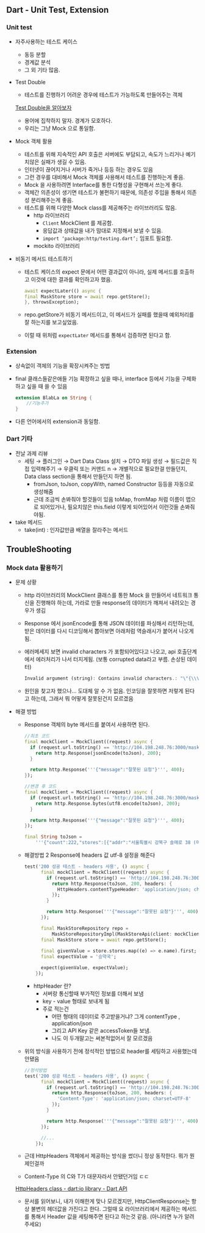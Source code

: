 ## Dart - Unit Test, Extension

### Unit test

- 자주사용하는 테스트 케이스
    - 동등 분할
    - 경계값 분석
    - 그 외 기타 많음.
- Test Double
    - 테스트를 진행하기 어려운 경우에 테스트가 가능하도록 만들어주는 객체
    
    [Test Double을 알아보자](https://tecoble.techcourse.co.kr/post/2020-09-19-what-is-test-double/)
    
    - 용어에 집착하지 말자. 경계가 모호하다.
    - 우리는 그냥 Mock 으로 통일함.
- Mock 객체 활용
    - 테스트를 위해 지속적인 API 호출은 서버에도 부담되고, 속도가 느리거나 예기치않은 실패가 생길 수 있음.
    - 인터넷이 끊어지거나 서버가 죽거나 등등 하는 경우도 있음
    - 그런 경우를 대비해서 Mock 객체를 사용해서 테스트를 진행하는게 좋음.
    - Mock 을 사용하려면 Interface를 통한 다형성을 구현해서 쓰는게 좋다.
    - 객체간 의존성이 생기면 테스트가 불편하기 때문에, 의존성 주입을 통해서 의존성 분리해주는게 좋음.
    - 테스트를 위해 다양한 Mock class를 제공해주는 라이브러리도 많음.
        - http 라이브러리
            - `Client` MockClient 를 제공함.
            - 응답값과 상태값을 내가 맘대로 지정해서 보낼 수 있음.
            - `import ‘package:http/testing.dart’;`  임포트 필요함.
        - mockito 라이브러리

- 비동기 메서드 테스트하기
    - 테스트 케이스의 expect 문에서 어떤 결과값이 아니라, 실제 메서드를 호출하고 이것에 대한 결과를 확인하고자 했음.
    
        ```dart
        await expectLater(() async {
        final MaskStore store = await repo.getStore();
        }, throwsException);
        ```
    
    - repo.getStore가 비동기 메서드이고, 이 메서드가 실패를 했을때 예외처리를 잘 하는지를 보고싶었음.
    - 이럴 때 위처럼 `expectLater` 메서드를 통해서 검증하면 된다고 함.

### Extension

- 상속없이 객체의 기능을 확장시켜주는 방법
- final 클래스들같은애들 기능 확장하고 싶을 때나, interface 등에서 기능을 구체화 하고 싶을 때 쓸 수 있음

    ```dart
    extension BlabLa on String {
        //기능추가
    }
    ```

- 다른 언어에서의 extension과 동일함.

### Dart 기타

- 전날 과제 리뷰
    - 세팅 → 플러그인 → Dart Data Class 설치 → DTO 파일 생성 → 필드값은 직접 입력해주기 → 우클릭 또는 커맨드 n → 개별적으로 필요한걸 만들던지, Data class section을 통해서 만들던지 하면 됨.
        - fromJson, toJson, copyWith, named Constructor 등등을 자동으로 생성해줌
        - 근데 조금씩 손봐줘야 할것들이 있음 toMap, fromMap 처럼 이름이 맵으로 되어있거나, 필요치않은 this.field 이렇게 되어있어서 이런것들 손봐줘야됨.
- take 메서드
    - take(int) : 인자값만큼 배열을 잘라주는 메서드

## TroubleShooting

### Mock data 활용하기

- 문제 상황
    - http 라이브러리의 MockClient 클래스를 통한 Mock 을 만들어서 네트워크 통신을 진행해야 하는데, 가라로 만들 response의 데이터가 깨져서 내려오는 경우가 생김
    - Response 에서 jsonEncode를 통해 JSON 데이터를 파싱해서 리턴하는데, 받은 데이터를 다시 디코딩해서 뽑아보면 아래처럼 역슬래시가 붙어서 나오게됨.
    - 에러메세지 보면 invalid characters 가 포함되어있다고 나오고, api 호출단계에서 에러처리가 나서 터지게됨. (보통 corrupted data라고 부름. 손상된 데이터)
        
        ```dart
        Invalid argument (string): Contains invalid characters.: "\"{\\\"count\\\":222,\\\"stores\\\":[{\\\"addr\\\":\\\"서울특별시 강북구 솔매로 38 (미아동)\\\",\\\"code\\\":\\\"11817488\\\",\\\"created_at\\\":\\\"2020/07/03 11:00:00\\\",\\\"lat\\\":37.6254369,\\\"lng\\\":127.0164096,\\\"name\\\":\\\"승약국\\\",\\\"remain_stat\\\":\\\"plenty\\\",\\\"stock_at\\\":\\\"2020/07/02 18:05:00\\\",\\\"type\\\":\\\"01\\\"}]}\""
        ```
        
    - 원인을 찾고자 했으나… 도대체 알 수 가 없음. 인코딩을 잘못하면 저렇게 된다고 하는데, 그래서 뭐 어떻게 잘못된건지 모르겠음
    
- 해결 방법
    - Response 객체의 byte 메서드를 붙여서 사용하면 된다.
        
        ```dart
        //최초 코드
        final mockClient = MockClient((request) async {
          if (request.url.toString() == 'http://104.198.248.76:3000/mask') {
            return http.Response(jsonEncode(toJson), 200);
          }
        
          return http.Response('''{"message":"잘못된 요청"}''', 400);
        });
        
        //변경 후 코드
        final mockClient = MockClient((request) async {
          if (request.url.toString() == 'http://104.198.248.76:3000/mask') {
            return http.Response.bytes(utf8.encode(toJson), 200);
          }
        
          return http.Response('''{"message":"잘못된 요청"}''', 400);
        });
        
        final String toJson =
            '''{"count":222,"stores":[{"addr":"서울특별시 강북구 솔매로 38 (미아동)","code":"11817488","created_at":"2020/07/03 11:00:00","lat":37.6254369,"lng":127.0164096,"name":"승약국","remain_stat":"plenty","stock_at":"2020/07/02 18:05:00","type":"01"}]}''';
        ```
        
    - 해결방법 2 Response에 headers 값 utf-8 설정을 해준다
        
        ```dart
        test('200 성공 테스트 - headers 사용', () async {
              final mockClient = MockClient((request) async {
                if (request.url.toString() == 'http://104.198.248.76:3000/mask') {
                  return http.Response(toJson, 200, headers: {
                    HttpHeaders.contentTypeHeader: 'application/json; charset=utf-8'
                  });
                }
        
                return http.Response('''{"message":"잘못된 요청"}''', 400);
              });
        
              final MaskStoreRepository repo =
                  MaskStoreRepositoryImpl(MaskStoreApi(client: mockClient));
              final MaskStore store = await repo.getStore();
              
              final givenValue = store.stores.map((e) => e.name).first;
              final expectValue = '승약국';
        
              expect(givenValue, expectValue);
            });
        ```
        
        - httpHeader 란?
            - 서버랑 통신할때 부가적인 정보를 더해서 보냄
            - key - value 형태로 보내게 됨
            - 주로 적는건
                - 어떤 형태의 데이터로 주고받을거냐? 그게 contentType , application/json
                - 그리고 API Key 같은 accessToken들 보냄.
                - 나도 이 두개말고는 써본적없어서 잘 모르겠음
    - 위의 방식을 사용하기 전에 정석적인 방법으로 header를 세팅하고 사용했는데 안됐음
        
        ```dart
        //정석방법
        test('200 성공 테스트 - headers 사용', () async {
              final mockClient = MockClient((request) async {
                if (request.url.toString() == 'http://104.198.248.76:3000/mask') {
                  return http.Response(toJson, 200, headers: {
                    'Content-Type': 'application/json; charset=UTF-8'
                  });
                }
        
                return http.Response('''{"message":"잘못된 요청"}''', 400);
              });
        
              //...
            });
        ```
        
    - 근데 HttpHeaders 객체에서 제공하는 방식을 썼더니 정상 동작한다. 뭐가 뭔제인걸까
    - Content-Type 의 C와 T가 대문자라서 안됐던거임 ㄷㄷ
    
    [HttpHeaders class - dart:io library - Dart API](https://api.dart.dev/stable/3.3.2/dart-io/HttpHeaders-class.html)
    
    - 문서를 읽어보니, 내가 이해한게 맞나 모르겠지만, HttpClientResponse는 항상 불변의 헤더값을 가진다고 한다. 그럴때 요 라이브러리에서 제공하는 메서드를 통해서 Header 값을 세팅해주면 된다고 하는것 같음. (아니라면 누가 알려주세요)